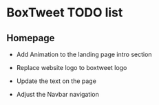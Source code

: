 # BoxTweet TODO list

## Homepage

- Add Animation to the landing page intro section

- Replace website logo to boxtweet logo

- Update the text on the page

- Adjust the Navbar navigation